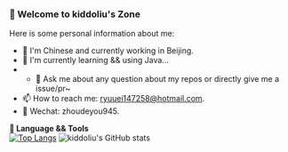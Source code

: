 ### 🚀 Welcome to kiddoliu's Zone

Here is some personal information about me:

- 🔭 I'm Chinese and currently working in Beijing.
- 📖 I'm currently learning && using Java...
- - 🌱 Ask me about any question about my repos or directly give me a issue/pr~
- 📫 How to reach me: ryuuei147258@hotmail.com.
- 💬 Wechat: zhoudeyou945.

**🔧 Language && Tools**  
[![Top Langs](https://github-readme-stats.vercel.app/api/top-langs/?username=kiddoliu)](https://github.com/kiddoliu/github-readme-stats)
![kiddoliu's GitHub stats](https://github-readme-stats.vercel.app/api?username=kiddoliu&hide=contribs,prs&theme=radical)
